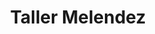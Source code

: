 ---
title: "Taller Melendez"
url: /san-isidro-de-el-general/taller-melendez/
shop: Autowerkstatt
---